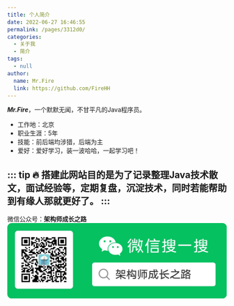 ```yaml
---
title: 个人简介
date: 2022-06-27 16:46:55
permalink: /pages/3312d0/
categories: 
  - 关于我
  - 简介
tags: 
  - null
author: 
  name: Mr.Fire
  link: https://github.com/FireHH
---
```

***Mr.Fire***，一个默默无闻，不甘平凡的Java程序员。
- 工作地：北京
- 职业生涯：5年
- 技能：前后端均涉猎，后端为主
- 爱好：爱好学习，装一波哈哈，一起学习吧！

::: tip 
:fire: 搭建此网站目的是为了记录整理Java技术散文，面试经验等，定期复盘，沉淀技术，同时若能帮助到有缘人那就更好了。
:::
---
微信公众号：**架构师成长之路**
![微信公众号](../.vuepress/public/img/wechatpub.jpg)

